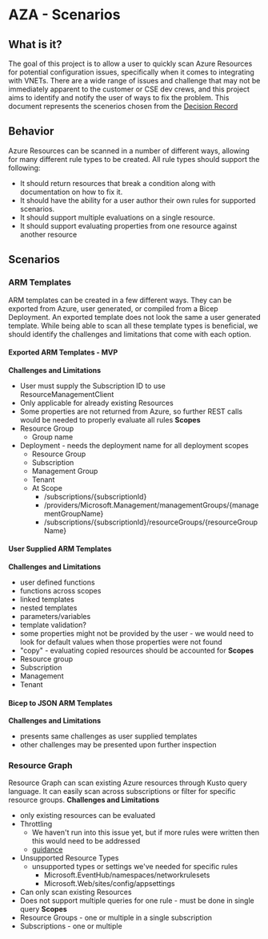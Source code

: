 # AZA - Scenarios
## What is it?
The goal of this project is to allow a user to quickly scan Azure Resources for potential configuration issues, specifically when it comes to integrating with VNETs. There are a wide range of issues and challenge that may not be immediately apparent to the customer or CSE dev crews, and this project aims to identify and notify the user of ways to fix the problem. This document represents the scenerios chosen from the [Decision Record](https://github.com/noelbundick/config-analyzer/tree/main/docs/decision-records/decision-record-rule-types.md)
## Behavior
 Azure Resources can be scanned in a number of different ways, allowing for many different rule types to be created. All rule types should support the following:
* It should return resources that break a condition along with documentation on how to fix it.    
* It should have the ability for a user author their own rules for supported scenarios.  
* It should support multiple evaluations on a single resource.
* It should support evaluating properties from one resource against another resource

## Scenarios
### ARM Templates 
ARM templates can be created in a few different ways. They can be exported from Azure, user generated, or compiled from a Bicep Deployment. An exported template does not look the same a user generated template. While being able to scan all these template types is beneficial, we should identify the challenges and limitations that come with each option.

#### Exported ARM Templates - MVP
**Challenges and Limitations**
- User must supply the Subscription ID to use ResourceManagementClient
- Only applicable for already existing Resources
- Some properties are not returned from Azure, so further REST calls would be needed to properly evaluate all rules
**Scopes**
- Resource Group
    - Group name
- Deployment - needs the deployment name for all deployment scopes
    - Resource Group
    - Subscription
    - Management Group
    - Tenant
    - At Scope
        - /subscriptions/{subscriptionId}
        - /providers/Microsoft.Management/managementGroups/{managementGroupName}
        - /subscriptions/{subscriptionId}/resourceGroups/{resourceGroupName}
#### User Supplied ARM Templates
**Challenges and Limitations**
- user defined functions
- functions across scopes
- linked templates
- nested templates 
- parameters/variables
- template validation?
- some properties might not be provided by the user - we would need to look for default values when those properties were not found
- "copy" - evaluating copied resources should be accounted for
**Scopes**
- Resource group
- Subscription
- Management
- Tenant 
#### Bicep to JSON ARM Templates
**Challenges and Limitations**
- presents same challenges as user supplied templates 
- other challenges may be presented upon further inspection

### Resource Graph
Resource Graph can scan existing Azure resources through Kusto query language. It can easily scan across subscriptions or filter for specific resource groups.
**Challenges and Limitations**
- only existing resources can be evaluated 
- Throttling
    - We haven't run into this issue yet, but if more rules were written then this would need to be addressed
    - [guidance](https://docs.microsoft.com/en-us/azure/governance/resource-graph/concepts/guidance-for-throttled-requests)
- Unsupported Resource Types 
    - unsupported types or settings we've needed for specific rules
        - Microsoft.EventHub/namespaces/networkrulesets  
        - Microsoft.Web/sites/config/appsettings
- Can only scan existing Resources   
- Does not support multiple queries for one rule - must be done in single query
**Scopes**
- Resource Groups - one or multiple in a single subscription
- Subscriptions - one or multiple 
